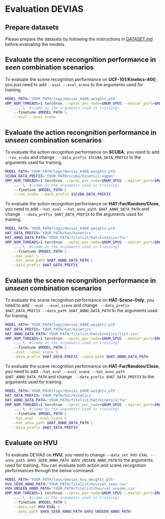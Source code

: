 # Evaluation DEVIAS

## Prepare datasets  
Please prepare the datasets by following the instructions in [DATASET.md](docs/DATASET.md) before evaluating the models.

## Evaluate the **scene** recongnition performance in *seen* combination scenarios
To evaluate the scene recognition performance on **UCF-101**/**Kinetics-400**, you just need to add ```--eval --eval_scene``` to the arguments used for training.

```bash
MODEL_PATH='YOUR_PATH/logs/devias_k400_weights.pth'
OMP_NUM_THREADS=1 torchrun --nproc_per_node=$NUM_GPUS --master_port=$MASTER_PORT run_slot_finetuning.py \
    ... \  #(same as the arguments used in training)
    --finetune $MODEL_PATH \
    --eval --eval_scene
```

## Evaluate the **action** recongnition performance in *unseen* combination scenarios
To evaluate the action recognition performance on **SCUBA**, you need to add ```--run_scuba``` and change ``` --data_prefix $SCUBA_DATA_PREFIX``` to the arguments used for training.

```bash
MODEL_PATH='YOUR_PATH/logs/devias_k400_weights.pth'
SCUBA_DATA_PREFIX='YOUR_PATH/scuba/kinetics-vqgan'
OMP_NUM_THREADS=1 torchrun --nproc_per_node=$NUM_GPUS --master_port=$MASTER_PORT run_slot_finetuning.py \
    ... \  #(same as the arguments used in training)
    --finetune $MODEL_PATH \
    --run_scuba --data_prefix $SCUBA_DATA_PREFIX
```

To evaluate the action recognition performance on **HAT-Far/Random/Close**, you need to add ```--hat_eval --hat_anno_path $HAT_ANNO_DATA_PATH``` and change ``` --data_prefix $HAT_DATA_PREFIX``` to the arguments used for training.

```bash
MODEL_PATH='YOUR_PATH/logs/devias_k400_weights.pth'
HAT_DATA_PREFIX='YOUR_PATH/hat/kinetics'
HAT_ANNO_DATA_PATH='YOUR_PATH/filelist/hat/kinetics/far'
OMP_NUM_THREADS=1 torchrun --nproc_per_node=$NUM_GPUS --master_port=$MASTER_PORT run_slot_finetuning.py \
    ... \  #(same as the arguments used in training)
    --finetune $MODEL_PATH \
   --hat_eval \
   --hat_anno_path $HAT_ANNO_DATA_PATH \
   --data_prefix $HAT_DATA_PREFIX
```

## Evaluate the **scene** recongnition performance in *unseen* combination scenarios
To evaluate the scene recognition performance on **HAT-Scene-Only**, you need to add ```--eval --eval_scene``` and change ``` --data_prefix $HAT_DATA_PREFIX --data_path $HAT_ANNO_DATA_PATH``` to the arguments used for training.

```bash
MODEL_PATH='YOUR_PATH/logs/devias_k400_weights.pth'
HAT_DATA_PREFIX='YOUR_PATH/hat/kinetics'
HAT_ANNO_DATA_PATH='YOUR_PATH/filelist/hat/kinetics/list.csv'
OMP_NUM_THREADS=1 torchrun --nproc_per_node=$NUM_GPUS --master_port=$MASTER_PORT run_slot_finetuning.py \
    ... \  #(same as the arguments used in training)
    --finetune $MODEL_PATH \
   --eval --eval_scene \
   --data_prefix $HAT_DATA_PREFIX --data_path $HAT_ANNO_DATA_PATH
```

To evaluate the scene recognition performance on **HAT-Far/Random/Close**, you need to add ```--hat_eval --eval_scene --hat_anno_path $HAT_ANNO_DATA_PATH``` and change ``` --data_prefix $HAT_DATA_PREFIX``` to the arguments used for training.

```bash
MODEL_PATH='YOUR_PATH/logs/devias_k400_weights.pth'
HAT_DATA_PREFIX='YOUR_PATH/hat/kinetics'
HAT_ANNO_DATA_PATH='YOUR_PATH/filelist/hat/kinetics/far'
OMP_NUM_THREADS=1 torchrun --nproc_per_node=$NUM_GPUS --master_port=$MASTER_PORT run_slot_finetuning.py \
    ... \  #(same as the arguments used in training)
    --finetune $MODEL_PATH \
   --hat_eval --eval_scene \
   --hat_anno_path $HAT_ANNO_DATA_PATH \
   --data_prefix $HAT_DATA_PREFIX
```

## Evaluate on HVU 
To evaluate DEVIAS on **HVU**, you need to change ```--data_set HVU-EVAL --anno_path $HVU_SEEN_ANNO_PATH $HVU_UNSEEN_ANNO_PATH``` to the arguments used for training. You can evaluate both action and scene recognition performances through the below command.

```bash
MODEL_PATH='YOUR_PATH/logs/devias_hvu_weights.pth'
HVU_SEEN_ANNO_PATH='YOUR_PATH/filelist/hvu/val_seen.csv'
HVH_UNSEEN_ANNO_PATH='YOUR_PATH/filelist/hvu/val_unseen.csv'
OMP_NUM_THREADS=1 torchrun --nproc_per_node=$NUM_GPUS --master_port=$MASTER_PORT eval_slot_finetuning_hvu.py \
    ... \  #(same as the arguments used in training)
    --finetune $MODEL_PATH \
    --data_set HVU-EVAL \
    --anno_path $HVU_SEEN_ANNO_PATH $HVU_UNSEEN_ANNO_PATH
```